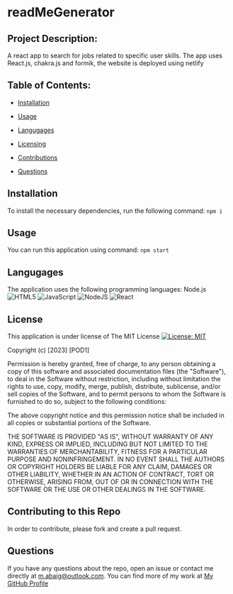# readMeGenerator

## Project Description: 
A react app to search for jobs related to specific user skills.
The app uses React.js, chakra.js and formik, the website is deployed using netlify



## Table of Contents: 
- [Installation](#installation)
- [Usage](#usage)
- [Langugages](#Languages)
- [Licensing](#License)
- [Contributions](#contributing-to-this-repo)

- [Questions](#questions)
## Installation
To install the necessary dependencies, run the following command:
``` npm i  ```
## Usage
You can run this application using command:
``` npm start ```
## Langugages
The application uses the following programming languages: Node.js
![HTML5](https://img.shields.io/badge/html5-%23E34F26.svg?style=for-the-badge&logo=html5&logoColor=white)    ![JavaScript](https://img.shields.io/badge/javascript-%23323330.svg?style=for-the-badge&logo=javascript&logoColor=%23F7DF1E)
![NodeJS](https://img.shields.io/badge/node.js-6DA55F?style=for-the-badge&logo=node.js&logoColor=white) ![React](https://img.shields.io/badge/react-%2320232a.svg?style=for-the-badge&logo=react&logoColor=%2361DAFB)
## License
This application is under license of The MIT License
[![License: MIT](https://img.shields.io/badge/License-MIT-yellow.svg)](https://opensource.org/licenses/MIT)

Copyright (c) [2023] [POD1]

Permission is hereby granted, free of charge, to any person obtaining a copy
of this software and associated documentation files (the "Software"), to deal
in the Software without restriction, including without limitation the rights
to use, copy, modify, merge, publish, distribute, sublicense, and/or sell
copies of the Software, and to permit persons to whom the Software is
furnished to do so, subject to the following conditions:

The above copyright notice and this permission notice shall be included in all
copies or substantial portions of the Software.

THE SOFTWARE IS PROVIDED "AS IS", WITHOUT WARRANTY OF ANY KIND, EXPRESS OR
IMPLIED, INCLUDING BUT NOT LIMITED TO THE WARRANTIES OF MERCHANTABILITY,
FITNESS FOR A PARTICULAR PURPOSE AND NONINFRINGEMENT. IN NO EVENT SHALL THE
AUTHORS OR COPYRIGHT HOLDERS BE LIABLE FOR ANY CLAIM, DAMAGES OR OTHER
LIABILITY, WHETHER IN AN ACTION OF CONTRACT, TORT OR OTHERWISE, ARISING FROM,
OUT OF OR IN CONNECTION WITH THE SOFTWARE OR THE USE OR OTHER DEALINGS IN THE
SOFTWARE.
## Contributing to this Repo
In order to contribute, please fork and create a pull request.

## Questions
If you have any questions about the repo, open an issue or contact me directly at m.abaig@outlook.com. You can find more of my work at [My GitHub Profile](https://github.com/mbzaig)
